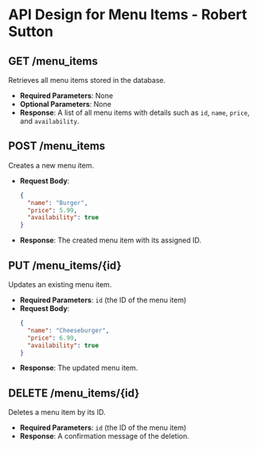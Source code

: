 # API Design for Menu Items - Robert Sutton

## GET /menu_items
Retrieves all menu items stored in the database.

- **Required Parameters**: None
- **Optional Parameters**: None
- **Response**: A list of all menu items with details such as `id`, `name`, `price`, and `availability`.

## POST /menu_items
Creates a new menu item.

- **Request Body**:
  ```json
  {
    "name": "Burger",
    "price": 5.99,
    "availability": true
  }
  ```
- **Response**: The created menu item with its assigned ID.

## PUT /menu_items/{id}
Updates an existing menu item.

- **Required Parameters**: `id` (the ID of the menu item)
- **Request Body**:
  ```json
  {
    "name": "Cheeseburger",
    "price": 6.99,
    "availability": true
  }
  ```
- **Response**: The updated menu item.

## DELETE /menu_items/{id}
Deletes a menu item by its ID.

- **Required Parameters**: `id` (the ID of the menu item)
- **Response**: A confirmation message of the deletion.
